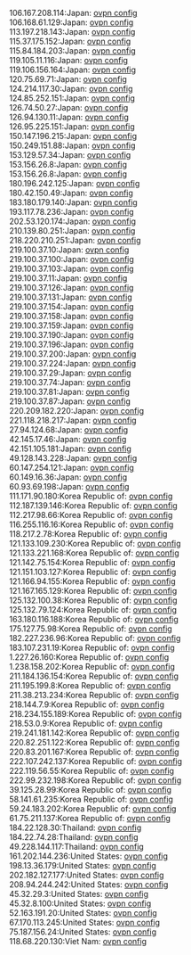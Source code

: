 106.167.208.114:Japan: [ovpn config](vpn/106_167_208_114.ovpn)  
106.168.61.129:Japan: [ovpn config](vpn/106_168_61_129.ovpn)  
113.197.218.143:Japan: [ovpn config](vpn/113_197_218_143.ovpn)  
115.37.175.152:Japan: [ovpn config](vpn/115_37_175_152.ovpn)  
115.84.184.203:Japan: [ovpn config](vpn/115_84_184_203.ovpn)  
119.105.11.116:Japan: [ovpn config](vpn/119_105_11_116.ovpn)  
119.106.156.164:Japan: [ovpn config](vpn/119_106_156_164.ovpn)  
120.75.69.71:Japan: [ovpn config](vpn/120_75_69_71.ovpn)  
124.214.117.30:Japan: [ovpn config](vpn/124_214_117_30.ovpn)  
124.85.252.151:Japan: [ovpn config](vpn/124_85_252_151.ovpn)  
126.74.50.27:Japan: [ovpn config](vpn/126_74_50_27.ovpn)  
126.94.130.11:Japan: [ovpn config](vpn/126_94_130_11.ovpn)  
126.95.225.151:Japan: [ovpn config](vpn/126_95_225_151.ovpn)  
150.147.196.215:Japan: [ovpn config](vpn/150_147_196_215.ovpn)  
150.249.151.88:Japan: [ovpn config](vpn/150_249_151_88.ovpn)  
153.129.57.34:Japan: [ovpn config](vpn/153_129_57_34.ovpn)  
153.156.26.8:Japan: [ovpn config](vpn/153_156_26_8.ovpn)  
153.156.26.8:Japan: [ovpn config](vpn/153_156_26_8.ovpn)  
180.196.242.125:Japan: [ovpn config](vpn/180_196_242_125.ovpn)  
180.42.150.49:Japan: [ovpn config](vpn/180_42_150_49.ovpn)  
183.180.179.140:Japan: [ovpn config](vpn/183_180_179_140.ovpn)  
193.117.78.236:Japan: [ovpn config](vpn/193_117_78_236.ovpn)  
202.53.120.174:Japan: [ovpn config](vpn/202_53_120_174.ovpn)  
210.139.80.251:Japan: [ovpn config](vpn/210_139_80_251.ovpn)  
218.220.210.251:Japan: [ovpn config](vpn/218_220_210_251.ovpn)  
219.100.37.10:Japan: [ovpn config](vpn/219_100_37_10.ovpn)  
219.100.37.100:Japan: [ovpn config](vpn/219_100_37_100.ovpn)  
219.100.37.103:Japan: [ovpn config](vpn/219_100_37_103.ovpn)  
219.100.37.11:Japan: [ovpn config](vpn/219_100_37_11.ovpn)  
219.100.37.126:Japan: [ovpn config](vpn/219_100_37_126.ovpn)  
219.100.37.131:Japan: [ovpn config](vpn/219_100_37_131.ovpn)  
219.100.37.154:Japan: [ovpn config](vpn/219_100_37_154.ovpn)  
219.100.37.158:Japan: [ovpn config](vpn/219_100_37_158.ovpn)  
219.100.37.159:Japan: [ovpn config](vpn/219_100_37_159.ovpn)  
219.100.37.190:Japan: [ovpn config](vpn/219_100_37_190.ovpn)  
219.100.37.196:Japan: [ovpn config](vpn/219_100_37_196.ovpn)  
219.100.37.200:Japan: [ovpn config](vpn/219_100_37_200.ovpn)  
219.100.37.224:Japan: [ovpn config](vpn/219_100_37_224.ovpn)  
219.100.37.29:Japan: [ovpn config](vpn/219_100_37_29.ovpn)  
219.100.37.74:Japan: [ovpn config](vpn/219_100_37_74.ovpn)  
219.100.37.81:Japan: [ovpn config](vpn/219_100_37_81.ovpn)  
219.100.37.87:Japan: [ovpn config](vpn/219_100_37_87.ovpn)  
220.209.182.220:Japan: [ovpn config](vpn/220_209_182_220.ovpn)  
221.118.218.217:Japan: [ovpn config](vpn/221_118_218_217.ovpn)  
27.94.124.68:Japan: [ovpn config](vpn/27_94_124_68.ovpn)  
42.145.17.46:Japan: [ovpn config](vpn/42_145_17_46.ovpn)  
42.151.105.181:Japan: [ovpn config](vpn/42_151_105_181.ovpn)  
49.128.143.228:Japan: [ovpn config](vpn/49_128_143_228.ovpn)  
60.147.254.121:Japan: [ovpn config](vpn/60_147_254_121.ovpn)  
60.149.16.36:Japan: [ovpn config](vpn/60_149_16_36.ovpn)  
60.93.69.198:Japan: [ovpn config](vpn/60_93_69_198.ovpn)  
111.171.90.180:Korea Republic of: [ovpn config](vpn/111_171_90_180.ovpn)  
112.187.139.146:Korea Republic of: [ovpn config](vpn/112_187_139_146.ovpn)  
112.217.98.66:Korea Republic of: [ovpn config](vpn/112_217_98_66.ovpn)  
116.255.116.16:Korea Republic of: [ovpn config](vpn/116_255_116_16.ovpn)  
118.217.2.78:Korea Republic of: [ovpn config](vpn/118_217_2_78.ovpn)  
121.133.109.230:Korea Republic of: [ovpn config](vpn/121_133_109_230.ovpn)  
121.133.221.168:Korea Republic of: [ovpn config](vpn/121_133_221_168.ovpn)  
121.142.75.154:Korea Republic of: [ovpn config](vpn/121_142_75_154.ovpn)  
121.151.103.127:Korea Republic of: [ovpn config](vpn/121_151_103_127.ovpn)  
121.166.94.155:Korea Republic of: [ovpn config](vpn/121_166_94_155.ovpn)  
121.167.165.129:Korea Republic of: [ovpn config](vpn/121_167_165_129.ovpn)  
125.132.100.38:Korea Republic of: [ovpn config](vpn/125_132_100_38.ovpn)  
125.132.79.124:Korea Republic of: [ovpn config](vpn/125_132_79_124.ovpn)  
163.180.116.188:Korea Republic of: [ovpn config](vpn/163_180_116_188.ovpn)  
175.127.75.98:Korea Republic of: [ovpn config](vpn/175_127_75_98.ovpn)  
182.227.236.96:Korea Republic of: [ovpn config](vpn/182_227_236_96.ovpn)  
183.107.231.19:Korea Republic of: [ovpn config](vpn/183_107_231_19.ovpn)  
1.227.26.160:Korea Republic of: [ovpn config](vpn/1_227_26_160.ovpn)  
1.238.158.202:Korea Republic of: [ovpn config](vpn/1_238_158_202.ovpn)  
211.184.136.154:Korea Republic of: [ovpn config](vpn/211_184_136_154.ovpn)  
211.195.199.8:Korea Republic of: [ovpn config](vpn/211_195_199_8.ovpn)  
211.38.213.234:Korea Republic of: [ovpn config](vpn/211_38_213_234.ovpn)  
218.144.7.9:Korea Republic of: [ovpn config](vpn/218_144_7_9.ovpn)  
218.234.155.189:Korea Republic of: [ovpn config](vpn/218_234_155_189.ovpn)  
218.53.0.9:Korea Republic of: [ovpn config](vpn/218_53_0_9.ovpn)  
219.241.181.142:Korea Republic of: [ovpn config](vpn/219_241_181_142.ovpn)  
220.82.251.122:Korea Republic of: [ovpn config](vpn/220_82_251_122.ovpn)  
220.83.201.167:Korea Republic of: [ovpn config](vpn/220_83_201_167.ovpn)  
222.107.242.137:Korea Republic of: [ovpn config](vpn/222_107_242_137.ovpn)  
222.119.56.55:Korea Republic of: [ovpn config](vpn/222_119_56_55.ovpn)  
222.99.232.198:Korea Republic of: [ovpn config](vpn/222_99_232_198.ovpn)  
39.125.28.99:Korea Republic of: [ovpn config](vpn/39_125_28_99.ovpn)  
58.141.61.235:Korea Republic of: [ovpn config](vpn/58_141_61_235.ovpn)  
59.24.183.202:Korea Republic of: [ovpn config](vpn/59_24_183_202.ovpn)  
61.75.211.137:Korea Republic of: [ovpn config](vpn/61_75_211_137.ovpn)  
184.22.128.30:Thailand: [ovpn config](vpn/184_22_128_30.ovpn)  
184.22.74.28:Thailand: [ovpn config](vpn/184_22_74_28.ovpn)  
49.228.144.117:Thailand: [ovpn config](vpn/49_228_144_117.ovpn)  
161.202.144.236:United States: [ovpn config](vpn/161_202_144_236.ovpn)  
198.13.36.179:United States: [ovpn config](vpn/198_13_36_179.ovpn)  
202.182.127.177:United States: [ovpn config](vpn/202_182_127_177.ovpn)  
208.94.244.242:United States: [ovpn config](vpn/208_94_244_242.ovpn)  
45.32.29.3:United States: [ovpn config](vpn/45_32_29_3.ovpn)  
45.32.8.100:United States: [ovpn config](vpn/45_32_8_100.ovpn)  
52.163.191.20:United States: [ovpn config](vpn/52_163_191_20.ovpn)  
67.170.113.245:United States: [ovpn config](vpn/67_170_113_245.ovpn)  
75.187.156.24:United States: [ovpn config](vpn/75_187_156_24.ovpn)  
118.68.220.130:Viet Nam: [ovpn config](vpn/118_68_220_130.ovpn)  
